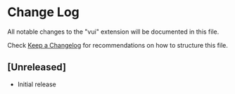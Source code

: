 # Change Log

All notable changes to the "vui" extension will be documented in this file.

Check [Keep a Changelog](http://keepachangelog.com/) for recommendations on how to structure this file.

## [Unreleased]

- Initial release